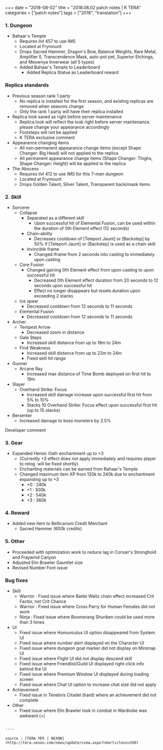 +++
date = "2018-08-02"
title = "2018.08.02 patch notes | K TERA"
categories = ["patch notes"]
tags = ["2018", "translation"]
+++

### 1. Dungeon
- Bahaar's Temple
  - Requires ilvl 457 to use IMS
  - Located at Frymount
  - Drops Sacred Hammer, Dragon's Bow, Balance Weights, Rare Metal, Amplifier II, Transcendence Mask, auto-pot pet, Superior Etchings, and Meownya Innerwear (all 5 types)
  - Added Bahaar's Temple to Leaderboard
    - Added Replica Statue as Leaderboard reward


### Replica standards
- Previous season rank 1 party
  - No replica is installed for the first season, and existing replicas are removed when seasons change
  - Only the rank 1 party will have their replica installed
- Replica look saved as right before server maintenance
  - Replica look will reflect the look right before server maintenance. please change your appearance accordingly
  - Footsteps will not be applied
  - K TERA exclusive comment
- Appearance changing items
  - All non-permanent appearance change items (except Shape Changer: Big Head) will not applied to the replica
  - All permanent appearance change items (Shape Changer: Thighs, Shape Changer: Height) will be applied to the replica
- The Abscess
  - Requires ilvl 412 to use IMS for this 7-man dungeon
  - Located at Frymount
  - Drops Golden Talent, Silver Talent, Transparent back/mask items

### 2. Skill
- Sorcerer
  - Collapse
    - Separated as a different skill
      - Upon successful hit of Elemental Fusion, can be used within the duration of 0th Element effect (12 seconds)  
    - Chain-ability
      - Decreases cooldown of  [Teleport Jaunt] or [Backstep] by 50% if [Teleport Jaunt] or [Backstep] is used as a chain skill
    - Invincible frame
      - Changed iframe from 2 seconds into casting to immediately upon casting
  - Core Fusion
    - Changed gaining 0th Element effect from upon casting to upon successful hit
      - Decreased 0th Element effect duration from 20 seconds to 12 seconds upon successful hit
      - Effect no longer disappears but resets duration upon exceeding 2 stacks
  - Ice spear
    - Decreased cooldown from 12 seconds to 11 seconds
  - Elemental Fusion
    - Decreased cooldown from 12 seconds to 11 seconds
- Archer
  - Tempest Arrow
    - Decreased zoom in distance
  - Gale Steps
    - Increased skill distance from up to 18m to 24m
  - Find Weakness
    - Increased skill distance from up to 23m to 24m
    - Fixed skill hit range
- Gunner
  - Arcane Ray
    - Increased max distance of Time Bomb deployed on first hit to 19m
- Slayer
  - Overhand Strike: Focus
    - Increased skill damage increase upon successful first hit from 5% to 10%
    - Stacks 10 Overhand Strike: Focus effect upon successful first hit (up to 15 stacks)
- Berserker
  - Increased damage to boss monsters by 2.5%

Developer comment

### 3. Gear
- Expanded Heroic Oath enchantment up to +3
  - (Currently +3 effect does not apply immediately and requires player to relog. will be fixed shortly)
  - Enchanting materials can be earned from Bahaar's Temple
  - Changed maximum item XP from 120k to 240k due to enchantment expanding up to +3
    - +0 : 240k
    - +1 : 300k
    - +2 : 540k
    - +3 : 360k

### 4. Reward
- Added new item to Bellicarium Credit Merchant
  - Sacred Hammer (600k credits)

### 5. Other
- Proceeded with optimization work to reduce lag in Corsair's Stronghold and Fraywind Canyon
- Adjusted Elin Brawler Gauntlet size
- Revised Number Font issue

### Bug fixes
- Skill
  - Warrior : Fixed issue where Balde Waltz chain effect increased Crit Factor, not Crit Chance
  - Warrior : Fixed issue where Cross Parry for Human Females did not work
  - Ninja : Fixed issue where Boomerang Shuriken could be used more than 3 times
- UI
  - Fixed issue where Homunculus UI option disappeared from System UI
  - Fixed issue where number alert displayed on the Character UI
  - Fixed issue where dungeon goal marker did not display on Minimap UI
  - Fixed issue where Flight UI did not display descend skill
  - Fixed issue where Friendlist/Guild UI displayed right-click info behind the UI
  - Fixed issue where Premium Window UI displayed during loading screen
  - Fixed issue where Chat UI option to increase chat size did not apply
- Achievement
  - Fixed issue in Tenebris Citadel (hard) where an achievement did not complete
- Other
  - Fixed issue where Elin Brawler look in combat in Wardrobe was awkward (+)
```

----

source : [TERA 테라 | NEXON](http://tera.nexon.com/news/update/view.aspx?n4articlesn=350)
